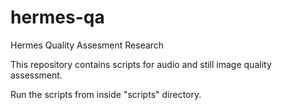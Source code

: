 # hermes-qa
Hermes Quality Assesment Research

This repository contains scripts for audio and still image
quality assessment.

Run the scripts from inside "scripts" directory.
